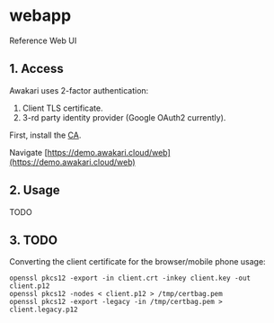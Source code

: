 # webapp

Reference Web UI

## 1. Access

Awakari uses 2-factor authentication:
1. Client TLS certificate.
2. 3-rd party identity provider (Google OAuth2 currently).

First, install the <a href="https://raw.githubusercontent.com/awakari/webapp/master/ca.crt" download="ca.crt">CA</a>. 

Navigate [https://demo.awakari.cloud/web](https://demo.awakari.cloud/web)

## 2. Usage

TODO

## 3. TODO

Converting the client certificate for the browser/mobile phone usage:
```shell
openssl pkcs12 -export -in client.crt -inkey client.key -out client.p12
openssl pkcs12 -nodes < client.p12 > /tmp/certbag.pem
openssl pkcs12 -export -legacy -in /tmp/certbag.pem > client.legacy.p12
```
